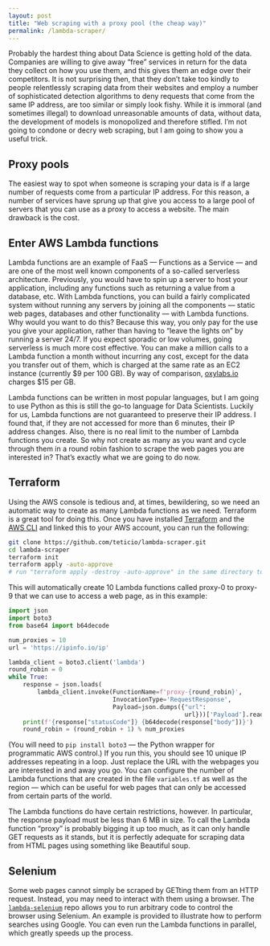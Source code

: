 ```yaml
---
layout: post
title: "Web scraping with a proxy pool (the cheap way)"
permalink: /lambda-scraper/
---
```

Probably the hardest thing about Data Science is getting hold of the data. Companies are willing to give away “free” services in return for the data they collect on how you use them, and this gives them an edge over their competitors. It is not surprising then, that they don’t take too kindly to people relentlessly scraping data from their websites and employ a number of sophisticated detection algorithms to deny requests that come from the same IP address, are too similar or simply look fishy. While it is immoral (and sometimes illegal) to download unreasonable amounts of data, without data, the development of models is monopolized and therefore stifled. I’m not going to condone or decry web scraping, but I am going to show you a useful trick.
<!--more-->

## Proxy pools

The easiest way to spot when someone is scraping your data is if a large number of requests come from a particular IP address. For this reason, a number of services have sprung up that give you access to a large pool of servers that you can use as a proxy to access a website. The main drawback is the cost.

## Enter AWS Lambda functions

Lambda functions are an example of FaaS — Functions as a Service — and are one of the most well known components of a so-called serverless architecture. Previously, you would have to spin up a server to host your application, including any functions such as returning a value from a database, etc. With Lambda functions, you can build a fairly complicated system without running any servers by joining all the components — static web pages, databases and other functionality — with Lambda functions. Why would you want to do this? Because this way, you only pay for the use you give your application, rather than having to “leave the lights on” by running a server 24/7. If you expect sporadic or low volumes, going serverless is much more cost effective. You can make a million calls to a Lambda function a month without incurring any cost, except for the data you transfer out of them, which is charged at the same rate as an EC2 instance (currently $9 per 100 GB). By way of comparison, [oxylabs.io](https://oxylabs.io/products/residential-proxy-pools) charges $15 per GB.

Lambda functions can be written in most popular languages, but I am going to use Python as this is still the go-to language for Data Scientists. Luckily for us, Lambda functions are not guaranteed to preserve their IP address. I found that, if they are not accessed for more than 6 minutes, their IP address changes. Also, there is no real limit to the number of Lambda functions you create. So why not create as many as you want and cycle through them in a round robin fashion to scrape the web pages you are interested in? That’s exactly what we are going to do now.

## Terraform

Using the AWS console is tedious and, at times, bewildering, so we need an automatic way to create as many Lambda functions as we need. Terraform is a great tool for doing this. Once you have installed [Terraform](https://learn.hashicorp.com/tutorials/terraform/install-cli) and the [AWS CLI](https://docs.aws.amazon.com/cli/latest/userguide/install-cliv2.html) and linked this to your AWS account, you can run the following:

```bash
git clone https://github.com/teticio/lambda-scraper.git
cd lambda-scraper
terraform init
terraform apply -auto-approve
# run "terraform apply -destroy -auto-approve" in the same directory to tear all this down again
```

This will automatically create 10 Lambda functions called proxy-0 to proxy-9 that we can use to access a web page, as in this example:

```python
import json
import boto3
from base64 import b64decode

num_proxies = 10
url = 'https://ipinfo.io/ip'

lambda_client = boto3.client('lambda')
round_robin = 0
while True:
    response = json.loads(
        lambda_client.invoke(FunctionName=f'proxy-{round_robin}',
                             InvocationType='RequestResponse',
                             Payload=json.dumps({"url":
                                                 url}))['Payload'].read())
    print(f'{response["statusCode"]} {b64decode(response["body"])}')
    round_robin = (round_robin + 1) % num_proxies
```

(You will need to `pip install boto3` — the Python wrapper for programmatic AWS control.) If you run this, you should see 10 unique IP addresses repeating in a loop. Just replace the URL with the webpages you are interested in and away you go. You can configure the number of Lambda functions that are created in the file `variables.tf` as well as the region — which can be useful for web pages that can only be accessed from certain parts of the world.

The Lambda functions do have certain restrictions, however. In particular, the response payload must be less than 6 MB in size. To call the Lambda function “proxy” is probably bigging it up too much, as it can only handle GET requests as it stands, but it is perfectly adequate for scraping data from HTML pages using something like Beautiful soup.

## Selenium

Some web pages cannot simply be scraped by GETting them from an HTTP request. Instead, you may need to interact with them using a browser. The [`lambda-selenium`](https://github.com/teticio/lambda-selenium) repo allows you to run arbitrary code to control the browser using Selenium. An example is provided to illustrate how to perform searches using Google. You can even run the Lambda functions in parallel, which greatly speeds up the process.
